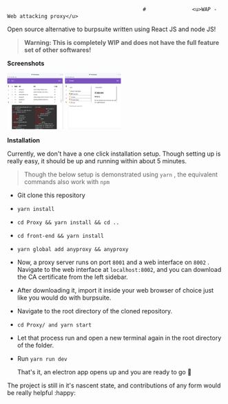 												#               <u>WAP - Web attacking proxy</u>	 

Open source alternative to burpsuite written using React JS and node JS!

> **Warning: This is completely WIP and does not have the full feature set of other softwares!**

**Screenshots**

<img src="https://github.com/ksharinarayanan/WAP/blob/master/front-end/screenshots/WAP - Proxy.png" width="130px" height="130px">

<img src="https://github.com/ksharinarayanan/WAP/blob/master/front-end/screenshots/WAP - Dashboard.png" width="130px" height="130px">

**Installation**

Currently, we don't have a one click installation setup. Though setting up is really easy, it should be up and running within about 5 minutes. 

> Though the below setup is demonstrated using `yarn` , the equivalent commands also work with `npm`

* Git clone this repository

* `yarn install`

* `cd Proxy && yarn install && cd ..`

* `cd front-end && yarn install`

* `yarn global add anyproxy && anyproxy`

* Now, a proxy server runs on port `8001` and a web interface on `8002` . Navigate to the web interface at `localhost:8002`,  and you can download the CA certificate from the left sidebar.

* After downloading it, import it inside your web browser of choice just like you would do with burpsuite.

* Navigate to the root directory of the cloned repository.

* `cd Proxy/ and yarn start `

* Let that process run and open a new terminal again in the root directory of the folder.

* Run `yarn run dev`

  

  That's it, an electron app opens up and you are ready to go :rocket:



The project is still in it's nascent state, and contributions of any form would be really helpful :happy: